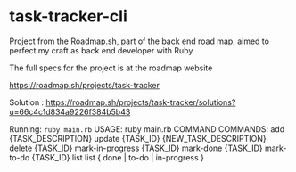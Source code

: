 # task-tracker-cli
Project from the Roadmap.sh, part of the back end road map, aimed to perfect my craft as back end developer with Ruby

The full specs for the project is at the roadmap website

https://roadmap.sh/projects/task-tracker

Solution : https://roadmap.sh/projects/task-tracker/solutions?u=66c4c1d834a9226f384b5b43

Running: `ruby main.rb`
    USAGE: ruby main.rb COMMAND
    COMMANDS: 
        add {TASK_DESCRIPTION}
        update {TASK_ID} {NEW_TASK_DESCRIPTION}
        delete {TASK_ID}
        mark-in-progress {TASK_ID}
        mark-done {TASK_ID}
        mark-to-do {TASK_ID}
        list
        list { done | to-do | in-progress }
